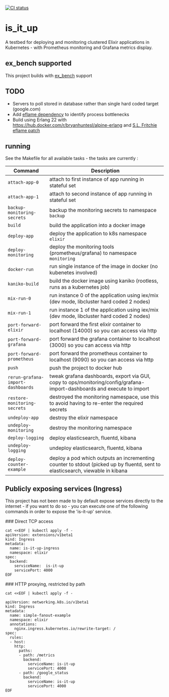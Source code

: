 [![CI status](https://travis-ci.org/bryanhuntesl/ex_bench.svg?branch=master)](https://travis-ci.org/bryanhuntesl/ex_bench)

# is_it_up

A testbed for deploying and monitoring clustered Elixir applications in Kubernetes - with Prometheus monitoring and Grafana metrics display.

## ex_bench supported

This project builds with [ex_bench](https://github.com/bryanhuntesl/ex_bench/) support

## TODO

* Servers to poll stored in database rather than single hard coded target (google.com)
* Add [eflame dependency](https://github.com/esl/eflame) to identify process bottlenecks
* Build using Erlang 22 with https://hub.docker.com/r/bryanhuntesl/alpine-erlang and [S.L. Fritchie eflame patch](https://github.com/bryanhuntesl/alpine-erlang/blob/experiment/slfritchie-eflame-enhancements/patches/slfritchie-eflame.patch)


## running

See the Makefile for all available tasks - the tasks are currently :

| Command                            | Description                                                                                                                   |
| ---------------------------------- | -----------                                                                                                                   |
| `attach-app-0`                     | attach to first instance of app running in stateful set                                                                       |
| `attach-app-1`                     | attach to second instance of app running in stateful set                                                                      |
| `backup-monitoring-secrets`        | backup the monitoring secrets to namespace `backup`                                                                           |
| `build`                            | build the application into a docker image                                                                                     |
| `deploy-app`                       | deploy the application to k8s namespace `elixir`                                                                              |
| `deploy-monitoring`                | deploy the monitoring tools (prometheus/grafana) to namespace `monitoring`                                                    |
| `docker-run`                       | run single instance of the image in docker (no kubenetes involved)                                                            |
| `kaniko-build`                     | build the docker image using kaniko (rootless, runs as a kubernetes job)                                                      |
| `mix-run-0`                        | run instance 0 of the application using iex/mix (dev mode, libcluster hard coded 2 nodes)                                     |
| `mix-run-1`                        | run instance 1 of the application using iex/mix (dev mode, libcluster hard coded 2 nodes)                                     |
| `port-forward-elixir`              | port forward the first elixir container to localhost (14000) so you can access via http                                       |
| `port-forward-grafana`             | port forward the grafana container to localhost (3000) so you can access via http                                             |
| `port-forward-prometheus`          | port forward the prometheus container to localhost (9090) so you can access via http                                          |
| `push`                             | push the project to docker hub                                                                                                |
| `rerun-grafana-import-dashboards`  | tweak grafana dashboards, export via GUI, copy to ops/monitoring/config/grafana-import-dashboards and execute to import       |
| `restore-monitoring-secrets`       | destroyed the monitoring namespace, use this to avoid having to re-enter the required secrets                                 |
| `undeploy-app`                     | destroy the elixir namespace                                                                                                  |
| `undeploy-monitoring`              | destroy the monitoring namespace                                                                                              |
| `deploy-logging`                   | deploy elasticsearch, fluentd, kibana                                                                                         |
| `undeploy-logging`                 | undeploy elasticsearch, fluentd, kibana                                                                                       |
| `deploy-counter-example`           | deploy a pod which outputs an incrementing counter to stdout (picked up by fluentd, sent to elasticsearch, viewable in kibana |


## Publicly exposing services (Ingress)

This project has not been made to by default expose services directly to the internet - if you want to do so - you can execute one of the following commands in order to expose the 'is-it-up' service.


### Direct TCP access

```
cat <<EOF | kubectl apply -f -
apiVersion: extensions/v1beta1
kind: Ingress
metadata:
  name: is-it-up-ingress
  namespace: elixir
spec:
  backend:
    serviceName:  is-it-up
    servicePort: 4000
EOF
```

### HTTP proxying, restricted by path 

```
cat <<EOF | kubectl apply -f -

apiVersion: networking.k8s.io/v1beta1
kind: Ingress
metadata:
  name: simple-fanout-example
  namespace: elixir
  annotations:
    nginx.ingress.kubernetes.io/rewrite-target: /
spec:
  rules:
  - host:
    http:
      paths:
      - path: /metrics
        backend:
          serviceName: is-it-up
          servicePort: 4000
      - path: /google_status
        backend:
          serviceName: is-it-up
          servicePort: 4000
EOF
```
